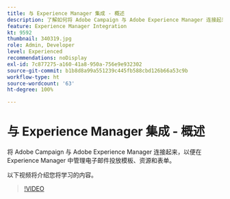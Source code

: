 ```yaml
---
title: 与 Experience Manager 集成 - 概述
description: 了解如何将 Adobe Campaign 与 Adobe Experience Manager 连接起来，以便在 Experience Manager 中管理电子邮件投放模板、资源和表单。
feature: Experience Manager Integration
kt: 9592
thumbnail: 340319.jpg
role: Admin, Developer
level: Experienced
recommendations: noDisplay
exl-id: 7c877275-a160-41a8-950a-756e9e932302
source-git-commit: b1b8d8a99a551239c445fb588cbd126b66a53c9b
workflow-type: ht
source-wordcount: '63'
ht-degree: 100%

---
```


# 与 Experience Manager 集成 - 概述

将 Adobe Campaign 与 Adobe Experience Manager 连接起来，以便在 Experience Manager 中管理电子邮件投放模板、资源和表单。

以下视频将介绍您将学习的内容。

>[!VIDEO](https://video.tv.adobe.com/v/340319?quality=12&learn=on)
